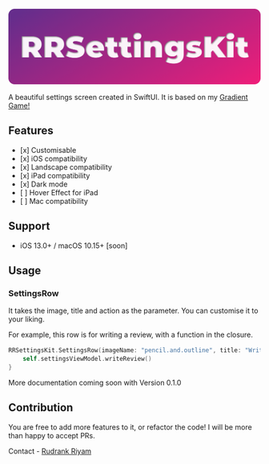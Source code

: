 ![RRSettingsKit Logo](./RRSettingsKit.png?style=centerme)

A beautiful settings screen created in SwiftUI. It is based on my [Gradient Game!](https://apps.apple.com/app/id1479784361)

## Features
- \[x] Customisable
- \[x] iOS compatibility
- \[x] Landscape compatibility
- \[x] iPad compatibility
- \[x] Dark mode
- \[ ] Hover Effect for iPad
- \[ ] Mac compatibility

## Support
- iOS 13.0+ / macOS 10.15+ [soon]

## Usage

### SettingsRow

It takes the image, title and action as the parameter. You can customise it to your liking.  

For example, this row is for writing a review, with a function in the closure.

```Swift
RRSettingsKit.SettingsRow(imageName: "pencil.and.outline", title: "Write a review") {
    self.settingsViewModel.writeReview()
}
```

More documentation coming soon with Version 0.1.0

## Contribution

You are free to add more features to it, or refactor the code! I will be more than happy to accept PRs. 

Contact - [Rudrank Riyam](https://twitter.com/rudrankriyam)
